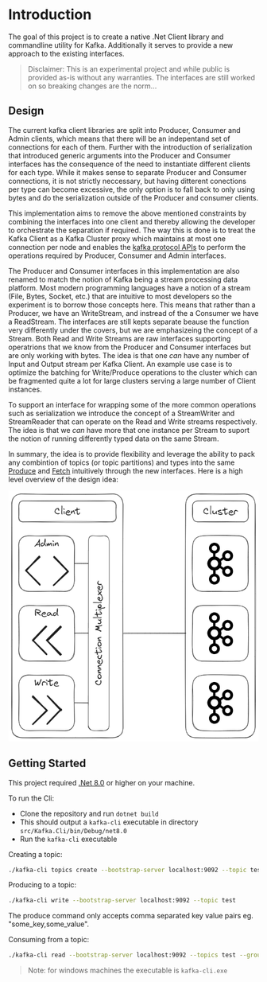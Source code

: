 # Introduction

The goal of this project is to create a native .Net Client library and commandline utility for Kafka.
Additionally it serves to provide a new approach to the existing interfaces.
> Disclaimer: This is an experimental project and while public is provided as-is without any warranties.
> The interfaces are still worked on so breaking changes are the norm...

## Design

The current kafka client libraries are split into Producer, Consumer and Admin clients, which means that there will be an indepentand set of connections for each of them.
Further with the introduction of serialization that introduced generic arguments into the Producer and Consumer interfaces has the consequence of the need to instantiate different clients for each type.
While it makes sense to separate Producer and Consumer connections, it is not strictly neccessary, but having ditterent conections per type can become excessive, the only option is to fall back to only using bytes and do the serialization outside of the Producer and consumer clients.

This implementation aims to remove the above mentioned constraints by combining the interfaces into one client and thereby allowing the developer to orchestrate the separation if required.
The way this is done is to treat the Kafka Client as a Kafka Cluster proxy which maintains at most one connection per node and enables the [kafka protocol APIs](https://kafka.apache.org/protocol.html#protocol_api_keys) to perform the operations required by Producer, Consumer and Admin interfaces.

The Producer and Consumer interfaces in this implementation are also renamed to match the notion of Kafka being a stream processing data platform. Most modern programming languages have a notion of a stream (File, Bytes, Socket, etc.) that are intuitive to most developers so the experiment is to borrow those concepts here. This means that rather than a Producer, we have an WriteStream, and instread of the a Consumer we have a ReadStream. The interfaces are still kepts separate beause the function very differently under the covers, but we are emphasizeing the concept of a Stream. Both Read and Write Streams are raw interfaces supporting operatrions that we know from the Producer and Consumer interfaces but are only working with bytes. The idea is that one _can_ have any number of Input and Output stream per Kafka Client. An example use case is to optimize the batching for Write/Produce operations to the cluster which can be fragmented quite a lot for large clusters serving a large number of Client instances.

To support an interface for wrapping some of the more common operations such as serialization we introduce the concept of a StreamWriter and StreamReader that can operate on the Read and Write streams respectively. The idea is that we _can_ have more that one instance per Stream to suport the notion of running differently typed data on the same Stream.

In summary, the idea is to provide flexibility and leverage the ability to pack any combintion of topics (or topic partitions) and types into the same [Produce](https://kafka.apache.org/protocol.html#The_Messages_Produce) and [Fetch](https://kafka.apache.org/protocol.html#The_Messages_Fetch) intuitively through the new interfaces. Here is a high level overview of the design idea:

![High level overview](/img/kafka-dotnet-L0.png)

## Getting Started

This project required [.Net 8.0](https://dotnet.microsoft.com/en-us/download/dotnet/8.0) or higher on your machine.

To run the Cli:

- Clone the repository and run `dotnet build`
- This should output a `kafka-cli` executable in directory `src/Kafka.Cli/bin/Debug/net8.0`
- Run the `kafka-cli` executable

Creating a topic:

```bash
./kafka-cli topics create --bootstrap-server localhost:9092 --topic test
```

Producing to a topic:

```bash
./kafka-cli write --bootstrap-server localhost:9092 --topic test
```

The produce command only accepts comma separated key value pairs eg. "some_key,some_value".

Consuming from a topic:

```bash
./kafka-cli read --bootstrap-server localhost:9092 --topics test --group-id test-cg
```
> Note: for windows machines the executable is `kafka-cli.exe`
